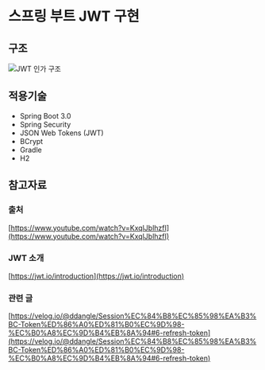 ﻿# 스프링 부트 JWT 구현

## 구조
![JWT 인가 구조](https://cdn.fs.teachablecdn.com/S5mcwqSCTqqyZYsvzSJn)

## 적용기술
- Spring Boot 3.0
- Spring Security
- JSON Web Tokens (JWT)
- BCrypt
- Gradle
- H2

## 참고자료
### 출처
[https://www.youtube.com/watch?v=KxqlJblhzfI](https://www.youtube.com/watch?v=KxqlJblhzfI)
### JWT 소개
[https://jwt.io/introduction](https://jwt.io/introduction)
### 관련 글
[https://velog.io/@ddangle/Session%EC%84%B8%EC%85%98%EA%B3%BC-Token%ED%86%A0%ED%81%B0%EC%9D%98-%EC%B0%A8%EC%9D%B4%EB%8A%94#6-refresh-token](https://velog.io/@ddangle/Session%EC%84%B8%EC%85%98%EA%B3%BC-Token%ED%86%A0%ED%81%B0%EC%9D%98-%EC%B0%A8%EC%9D%B4%EB%8A%94#6-refresh-token)
